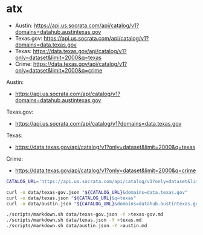 # atx

* Austin: https://api.us.socrata.com/api/catalog/v1?domains=datahub.austintexas.gov
* Texas.gov: https://api.us.socrata.com/api/catalog/v1?domains=data.texas.gov
* Texas: https://data.texas.gov/api/catalog/v1?only=dataset&limit=2000&q=texas
* Crime: https://data.texas.gov/api/catalog/v1?only=dataset&limit=2000&q=crime


Austin: 
* https://api.us.socrata.com/api/catalog/v1?domains=datahub.austintexas.gov  

Texas.gov: 
* https://api.us.socrata.com/api/catalog/v1?domains=data.texas.gov

Texas: 
* https://data.texas.gov/api/catalog/v1?only=dataset&limit=2000&q=texas

Crime:
* https://data.texas.gov/api/catalog/v1?only=dataset&limit=2000&q=crime



```sh
CATALOG_URL='https://api.us.socrata.com/api/catalog/v1?only=dataset&limit=2000'

curl -o data/texas-gov.json "${CATALOG_URL}&domains=data.texas.gov"
curl -o data/texas.json "${CATALOG_URL}&q=texas"
curl -o data/austin.json "${CATALOG_URL}&domains=datahub.austintexas.gov"

./scripts/markdown.sh data/texas-gov.json -Y >texas-gov.md
./scripts/markdown.sh data/texas.json -Y >texas.md
./scripts/markdown.sh data/austin.json -Y >austin.md
```


[data.austintexas.gov]: https://api.us.socrata.com/api/catalog/v1?domains=data.austintexas.gov
[datahub.austintexas.gov]: https://api.us.socrata.com/api/catalog/v1?domains=datahub.austintexas.gov
[data.texas.gov]: https://api.us.socrata.com/api/catalog/v1?domains=data.texas.gov